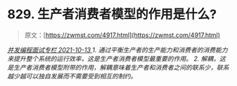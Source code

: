 <!--yml
category: 未分类
date: 0001-01-01 00:00:00
--->

# 829\. ⽣产者消费者模型的作⽤是什么?

> 原文：[https://zwmst.com/4917.html](https://zwmst.com/4917.html)

   [ *并发编程面试专栏* ](https://zwmst.com/%e5%b9%b6%e5%8f%91%e7%bc%96%e7%a8%8b%e9%9d%a2%e8%af%95%e4%b8%93%e6%a0%8f)*[ <time datetime="2021-10-13T23:04:27+08:00"> 2021-10-13 </time> ](https://zwmst.com/4917.html)  1.  通过平衡⽣产者的⽣产能⼒和消费者的消费能⼒来提升整个系统的运⾏效率，这是⽣产者消费者模型最重要的作⽤。
2.  解耦，这是⽣产者消费者模型附带的作⽤，解耦意味着⽣产者和消费者之间的联系少，联系越少越可以独⾃发展⽽不需要受到相互的制约。*